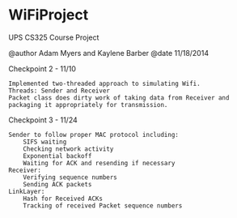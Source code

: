 WiFiProject
===========
UPS CS325 Course Project

@author Adam Myers and Kaylene Barber
@date 11/18/2014

Checkpoint 2 - 11/10

	Implemented two-threaded approach to simulating Wifi. 
	Threads: Sender and Receiver
	Packet class does dirty work of taking data from Receiver and packaging it appropriately for transmission.
	
Checkpoint 3 - 11/24

  	Sender to follow proper MAC protocol including:
  		SIFS waiting
  		Checking network activity
  		Exponential backoff
  		Waiting for ACK and resending if necessary
  	Receiver:
  		Verifying sequence numbers
  		Sending ACK packets
  	LinkLayer:
  		Hash for Received ACKs
  		Tracking of received Packet sequence numbers
	
